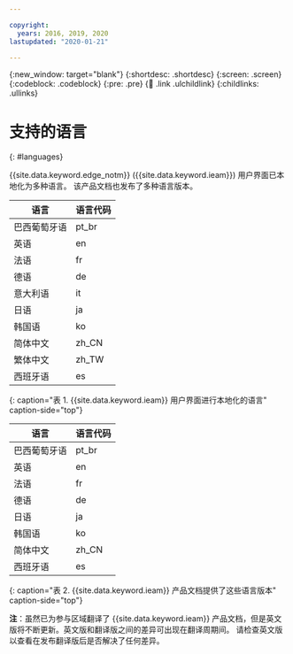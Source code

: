 ```yaml
---

copyright:
  years: 2016, 2019, 2020
lastupdated: "2020-01-21"

---
```


{:new_window: target="blank"}
{:shortdesc: .shortdesc}
{:screen: .screen}
{:codeblock: .codeblock}
{:pre: .pre}
{:child: .link .ulchildlink}
{:childlinks: .ullinks}

# 支持的语言
{: #languages}

{{site.data.keyword.edge_notm}} ({{site.data.keyword.ieam}}) 用户界面已本地化为多种语言。 该产品文档也发布了多种语言版本。

|语言| 语言代码|
|--------|-----------|
|巴西葡萄牙语|pt_br|
|英语|en|
|法语|fr|
|德语|de|
|意大利语|it|
|日语|ja|
|韩国语|ko|
|简体中文|zh_CN|
|繁体中文|zh_TW|
|西班牙语|es|
{: caption="表 1. {{site.data.keyword.ieam}} 用户界面进行本地化的语言" caption-side="top"}

|语言| 语言代码|
|--------|-----------|
|巴西葡萄牙语|pt_br|
|英语|en|
|法语|fr|
|德语|de|
|日语|ja|
|韩国语|ko|
|简体中文|zh_CN|
|西班牙语|es|
{: caption="表 2. {{site.data.keyword.ieam}} 产品文档提供了这些语言版本" caption-side="top"}

**注**：虽然已为参与区域翻译了 {{site.data.keyword.ieam}} 产品文档，但是英文版将不断更新。英文版和翻译版之间的差异可出现在翻译周期间。 请检查英文版以查看在发布翻译版后是否解决了任何差异。
